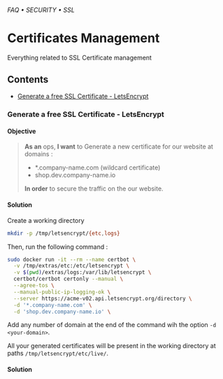 ###### FAQ • SECURITY • SSL 
# Certificates Management

Everything related to SSL Certificate management 


## Contents

  * [Generate a free SSL Certificate - LetsEncrypt]


### Generate a free SSL Certificate - LetsEncrypt

#### Objective

> **As an** ops, **I want** to Generate a new certificate for our website at domains : 
> 
> * *.company-name.com (wildcard certificate)
> * shop.dev.company-name.io
> 
> **In order** to secure the traffic on the our website. 

#### Solution

Create a working directory

```bash
mkdir -p /tmp/letsencrypt/{etc,logs}
```

Then, run the following command :

```bash
sudo docker run -it --rm --name certbot \
  -v /tmp/extras/etc:/etc/letsencrypt \
  -v $(pwd)/extras/logs:/var/lib/letsencrypt \
  certbot/certbot certonly --manual \
  --agree-tos \
  --manual-public-ip-logging-ok \
  --server https://acme-v02.api.letsencrypt.org/directory \
  -d '*.company-name.com' \
  -d 'shop.dev.company-name.io' \
```

Add any number of domain at the end of the command wih the option `-d <your-domain>`.

All your generated certificates will be present in the working directory at paths `/tmp/letsencrypt/etc/live/`.


#### Solution


[Generate a free SSL Certificate - LetsEncrypt]: #generate-a-free-ssl-certificate--letsencrypt

